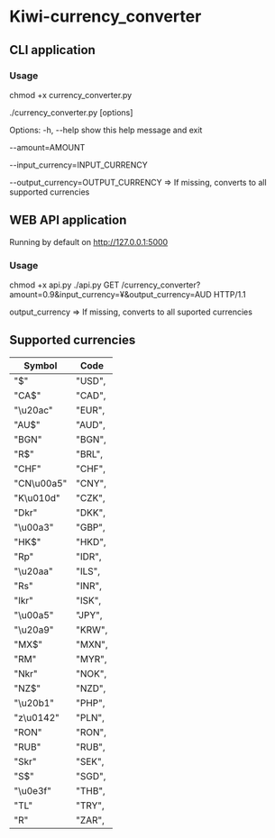 # Kiwi-currency_converter
## CLI application
### Usage
chmod +x currency_converter.py

./currency_converter.py [options]

Options:
  -h, --help            show this help message and exit
  
  --amount=AMOUNT
  
  --input_currency=INPUT_CURRENCY
  
  --output_currency=OUTPUT_CURRENCY => If missing, converts to all supported currencies
## WEB API application
Running by default on http://127.0.0.1:5000
### Usage
chmod +x api.py
./api.py
GET /currency_converter?amount=0.9&input_currency=¥&output_currency=AUD HTTP/1.1

output_currency => If missing, converts to all suported currencies
## Supported currencies
Symbol|Code
----- | ---
"$" | "USD",
"CA$" | "CAD",
"\u20ac" | "EUR",
"AU$" | "AUD", 
"BGN" | "BGN", 
"R$" | "BRL",
"CHF" | "CHF",
"CN\u00a5" | "CNY",
"K\u010d" | "CZK",
"Dkr" | "DKK",
"\u00a3" | "GBP",
"HK$" | "HKD",
"Rp" | "IDR",
"\u20aa" | "ILS",
"Rs" | "INR",
"Ikr" | "ISK",
"\u00a5" | "JPY",
"\u20a9" | "KRW",
"MX$" | "MXN",
"RM" | "MYR",
"Nkr" | "NOK",
"NZ$" | "NZD",
"\u20b1" | "PHP",
"z\u0142" | "PLN",
"RON" | "RON",
"RUB" | "RUB",
"Skr" | "SEK",
"S$" | "SGD",
"\u0e3f" | "THB",
"TL" | "TRY",
"R" | "ZAR",
